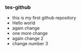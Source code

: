 ### tes-github
* this is my first github repository
* Hello world
* again change
* one more change
* again change 2
* change number 3
